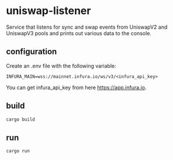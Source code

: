 # uniswap-listener
Service that listens for sync and swap events from UniswapV2 and UniswapV3 pools and prints out various data to the console.

## configuration
Create an .env file with the following variable:
```
INFURA_MAIN=wss://mainnet.infura.io/ws/v3/<infura_api_key>
```
You can get infura_api_key from here https://app.infura.io.

## build
```bash
cargo build
```

## run
```bash
cargo run
```